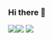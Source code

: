 ### Hi there 👋
<a href="#" target="_blank"><img src="https://img.shields.io/badge/Kotlin-7F52FF?style=flat-square&logo=Kotlin&logoColor=white"/></a><img src="https://img.shields.io/badge/JAVA-007396?style=for-the-badge&logo=java&logoColor=white">
<a href="#" target="_blank"><img src="https://img.shields.io/badge/JavaScript-F7DF1E?style=flat-square&logo=JavaScript&logoColor=white"/></a>

<!--
**djawnstj/djawnstj** is a ✨ _special_ ✨ repository because its `README.md` (this file) appears on your GitHub profile.

Here are some ideas to get you started:

- 🔭 I’m currently working on ...
- 🌱 I’m currently learning ...
- 👯 I’m looking to collaborate on ...
- 🤔 I’m looking for help with ...
- 💬 Ask me about ...
- 📫 How to reach me: ...
- 😄 Pronouns: ...
- ⚡ Fun fact: ...
-->
